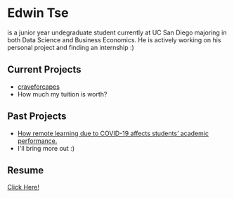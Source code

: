 # Edwin Tse
is a junior year undegraduate student currently at UC San Diego majoring in both Data Science and Business Economics. He is actively working on his personal project and finding an internship :)

## Current Projects
* [craveforcapes](https://ptse8204.github.io/craveforcapes/)
* How much my tuition is worth?

## Past Projects
* [How remote learning due to COVID-19 affects students’ academic performance.](https://ptse8204.github.io/final_project.pdf)
* I'll bring more out :)

## Resume
[Click Here!](/resume.pdf)
